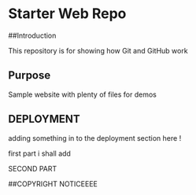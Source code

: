 # Starter Web Repo

##Introduction

This repository is for showing how Git and GitHub work

## Purpose

Sample website with plenty of files for demos

## DEPLOYMENT

adding something in to the deployment section here !

first part i shall add


SECOND PART


##COPYRIGHT NOTICEEEE
